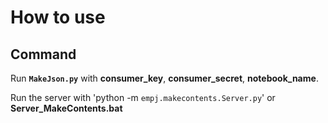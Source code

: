 How to use
===========
Command
--------
Run **`MakeJson.py`** with **consumer_key**, **consumer_secret**, **notebook_name**.  
  
Run the server with 'python -m `empj.makecontents.Server.py`' or **Server_MakeContents.bat**  
